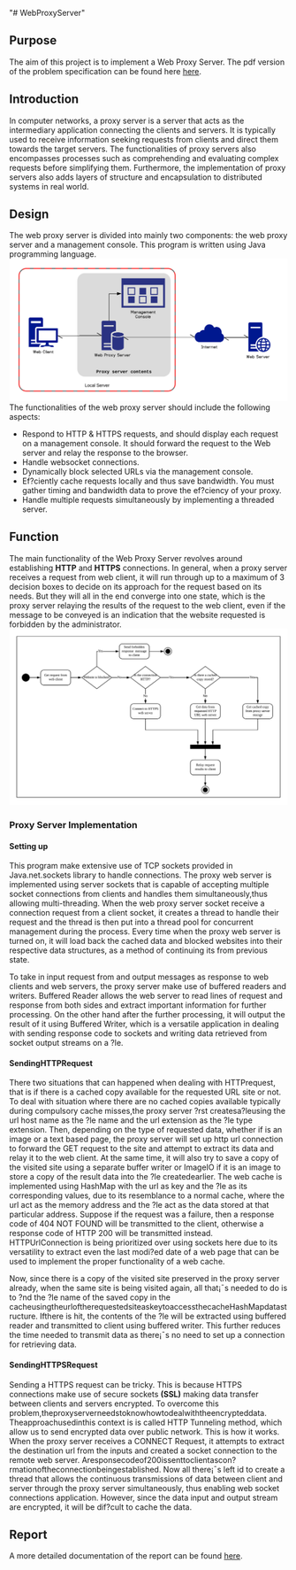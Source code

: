 "# WebProxyServer" <br />

## Purpose ##
The aim of this project is to implement a Web Proxy Server. The pdf version of the problem specification can be found here <a href="https://github.com/adamlkl/WebProxyServer/blob/master/documentation/CS3031_Proj1.pdf">here<a />.

## Introduction ##
In computer networks, a proxy server is a server that acts as the intermediary application connecting the clients and servers. It is typically used to receive information seeking requests from clients and direct them towards the target servers. The functionalities of proxy servers also encompasses processes such as comprehending and evaluating complex requests before simplifying them. Furthermore, the implementation of proxy servers also adds layers of structure and encapsulation to distributed systems in real world.
<br />
## Design ##
The web proxy server is divided into mainly two components: the web proxy server and a management console. This program is written using Java programming language.
<img src="https://github.com/adamlkl/WebProxyServer/blob/master/documentation/image/design2.png" />
The functionalities of the web proxy server should include the following aspects: 
* Respond to HTTP & HTTPS requests, and should display each request on a management console. It should forward the request to the Web server and relay the response to the browser. 
* Handle websocket connections. 
* Dynamically block selected URLs via the management console. 
* Ef?ciently cache requests locally and thus save bandwidth. You must gather timing and bandwidth data to prove the ef?ciency of your proxy. 
* Handle multiple requests simultaneously by implementing a threaded server.
## Function ##
The main functionality of the Web Proxy Server revolves around establishing **HTTP** and **HTTPS** connections. In general, when a proxy server receives a request from web client, it will run through up to a maximum of 3 decision boxes to decide on its approach for the request based on its needs. But they will all in the end converge into one state, which is the proxy server relaying the results of the request to the web client, even if the message to be conveyed is an indication that the website requested is forbidden by the administrator.
<img src="https://github.com/adamlkl/WebProxyServer/blob/master/documentation/image/flowchart.png" />

### Proxy Server Implementation ###
#### Setting up ####
This program make extensive use of TCP sockets provided in Java.net.sockets library to handle connections. The proxy web server is implemented using server sockets that is capable of accepting multiple socket connections from clients and handles them simultaneously,thus allowing multi-threading. When the web proxy server socket receive a connection request from a client socket, it creates a thread to handle their request and the thread is then put into a thread pool for concurrent management during the process. Every time when the proxy web server is turned on, it will load back the cached data and blocked websites into their respective data structures, as a method of continuing its from previous state.

To take in input request from and output messages as response to web clients and web servers, the proxy server make use of buffered readers and writers. Buffered Reader allows the web server to read lines of request and response from both sides and extract important information for further processing. On the other hand after the further processing, it will output the result of it using Buffered Writer, which is a versatile application in dealing with sending response code to sockets and writing data retrieved from socket output streams on a ?le.

#### SendingHTTPRequest ####
There two situations that can happened when dealing with HTTPrequest, that is if there is a cached copy available for the requested URL site or not. To deal with situation where there are no cached copies available typically during compulsory cache misses,the proxy server ?rst createsa?leusing the url host name as the ?le name and the url extension as the ?le type extension. Then, depending on the type of requested data, whether if is an image or a text based page, the proxy server will set up http url connection to forward the GET request to the site and attempt to extract its data and relay it to the web client. At the same time, it will also try to save a copy of the visited site using a separate buffer writer or ImageIO if it is an image to store a copy of the result data into the ?le createdearlier. The web cache is implemented using HashMap with the url as key and the ?le as its corresponding values, due to its resemblance to a normal cache, where the url act as the memory address and the ?le act as the data stored at that particular address. Suppose if the request was a failure, then a response code of 404 NOT FOUND will be transmitted to the client, otherwise a response code of HTTP 200 will be transmitted instead. HTTPUrlConnection is being prioritized over using sockets here due to its versatility to extract even the last modi?ed date of a web page that can be used to implement the proper functionality of a web cache.

Now, since there is a copy of the visited site preserved in the proxy server already, when the same site is being visited again, all that¡¯s needed to do is to ?nd the ?le name of the saved copy in the cacheusingtheurloftherequestedsiteaskeytoaccessthecacheHashMapdatastructure. Ifthere is hit, the contents of the ?le will be extracted using buffered reader and transmitted to client using buffered writer. This further reduces the time needed to transmit data as there¡¯s no need to set up a connection for retrieving data.

#### SendingHTTPSRequest ####
Sending a HTTPS request can be tricky. This is because HTTPS connections make use of secure sockets **(SSL)** making data transfer between clients and servers encrypted. To overcome this problem,theproxyserverneedstoknowhowtodealwiththeencrypteddata. Theapproachusedinthis context is is called HTTP Tunneling method, which allow us to send encrypted data over public network. This is how it works. When the proxy server receives a CONNECT Request, it attempts to extract the destination url from the inputs and created a socket connection to the remote web server. Aresponsecodeof200issenttoclientascon?rmationoftheconnectionbeingestablished. Now all there¡¯s left id to create a thread that allows the continuous transmissions of data between client and server through the proxy server simultaneously, thus enabling web socket connections application. However, since the data input and output stream are encrypted, it will be dif?cult to cache the data.

## Report ##
A more detailed documentation of the report can be found <a href="https://github.com/adamlkl/WebProxyServer/blob/master/documentation/report/WebProxyServerDocumentation.pdf">here<a />.
